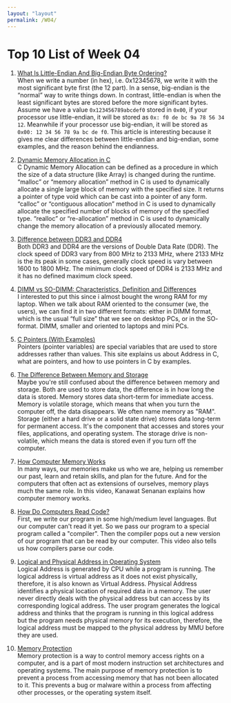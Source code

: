 ```yaml
---
layout: "layout"
permalink: /W04/
---
```


# Top 10 List of Week 04

1. [What Is Little-Endian And Big-Endian Byte Ordering?](https://www.section.io/engineering-education/what-is-little-endian-and-big-endian/)<br>
When we write a number (in hex), i.e. 0x12345678, we write it with the most significant byte first (the 12 part). In a sense, big-endian is the “normal” way to write things down. In contrast, little-endian is when the least significant bytes are stored before the more significant bytes. Assume we have a value `0x123456789abcdef0` stored in `0x00`, if your processor use little-endian, it will be stored as `0x: f0 de bc 9a 78 56 34 12`. Meanwhile if your processor use big-endian, it will be stored as `0x00: 12 34 56 78 9a bc de f0`. This article is interesting because it gives me clear differences between little-endian and big-endian, some examples, and the reason behind the endianness.

2. [Dynamic Memory Allocation in C](https://www.geeksforgeeks.org/dynamic-memory-allocation-in-c-using-malloc-calloc-free-and-realloc/)<br>
C Dynamic Memory Allocation can be defined as a procedure in which the size of a data structure (like Array) is changed during the runtime. “malloc” or “memory allocation” method in C is used to dynamically allocate a single large block of memory with the specified size. It returns a pointer of type void which can be cast into a pointer of any form. “calloc” or “contiguous allocation” method in C is used to dynamically allocate the specified number of blocks of memory of the specified type. “realloc” or “re-allocation” method in C is used to dynamically change the memory allocation of a previously allocated memory.

3. [Difference between DDR3 and DDR4](https://www.geeksforgeeks.org/difference-between-ddr3-and-ddr4/)<br>
Both DDR3 and DDR4 are the versions of Double Data Rate (DDR). The clock speed of DDR3 vary from 800 MHz to 2133 MHz, where 2133 MHz is the its peak in some cases, generally clock speed is vary between 1600 to 1800 MHz. The minimum clock speed of DDR4 is 2133 MHz and it has no defined maximum clock speed.

4. [DIMM vs SO-DIMM: Characteristics, Definition and Differences](https://itigic.com/dimm-vs-so-dimm-characteristics-definition-and-differences/)<br>
I interested to put this since i almost bought the wrong RAM for my laptop. When we talk about RAM oriented to the consumer (we, the users), we can find it in two different formats: either in DIMM format, which is the usual “full size” that we see on desktop PCs, or in the SO- format. DIMM, smaller and oriented to laptops and mini PCs.

5. [C Pointers (With Examples)](https://www.programiz.com/c-programming/c-pointers)<br>
Pointers (pointer variables) are special variables that are used to store addresses rather than values. This site explains us about Address in C, what are pointers, and how to use pointers in C by examples.

6. [The Difference Between Memory and Storage](https://www.crucial.com/articles/about-memory/what-is-the-difference-between-memory-and-storage)<br>
Maybe you're still confused about the difference between memory and storage. Both are used to store data, the difference is in how long the data is stored. Memory stores data short-term for immediate access. Memory is volatile storage, which means that when you turn the computer off, the data disappears. We often name memory as "RAM". Storage (either a hard drive or a solid state drive) stores data long-term for permanent access. It's the component that accesses and stores your files, applications, and operating system. The storage drive is non-volatile, which means the data is stored even if you turn off the computer.

7. [How Computer Memory Works](https://www.youtube.com/watch?v=p3q5zWCw8J4)<br>
In many ways, our memories make us who we are, helping us remember our past, learn and retain skills, and plan for the future. And for the computers that often act as extensions of ourselves, memory plays much the same role. In this video, Kanawat Senanan explains how computer memory works. 

8. [How Do Computers Read Code?](https://www.youtube.com/watch?v=QXjU9qTsYCc)<br>
First, we write our program in some high/medium level languages. But our computer can't read it yet. So we pass our program to a special program called a "compiler". Then the compiler pops out a new version of our program that can be read by our computer. This video also tells us how compilers parse our code.	

9. [Logical and Physical Address in Operating System](https://www.geeksforgeeks.org/logical-and-physical-address-in-operating-system/)<br>
Logical Address is generated by CPU while a program is running. The logical address is virtual address as it does not exist physically, therefore, it is also known as Virtual Address. Physical Address identifies a physical location of required data in a memory. The user never directly deals with the physical address but can access by its corresponding logical address. The user program generates the logical address and thinks that the program is running in this logical address but the program needs physical memory for its execution, therefore, the logical address must be mapped to the physical address by MMU before they are used.

10. [Memory Protection](https://www.wikiwand.com/en/Memory_protection)<br>
Memory protection is a way to control memory access rights on a computer, and is a part of most modern instruction set architectures and operating systems. The main purpose of memory protection is to prevent a process from accessing memory that has not been allocated to it. This prevents a bug or malware within a process from affecting other processes, or the operating system itself.
